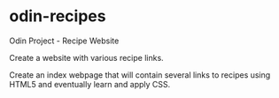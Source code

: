 # odin-recipes
Odin Project - Recipe Website

Create a website with various recipe links.

Create an index webpage that will contain several links to recipes using HTML5 and eventually learn and apply CSS.

